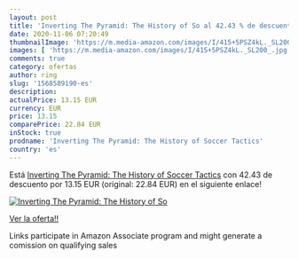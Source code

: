 ```yaml
---
layout: post
title: 'Inverting The Pyramid: The History of So al 42.43 % de descuento'
date: 2020-11-06 07:20:49
thumbnailImage: 'https://m.media-amazon.com/images/I/415+5PSZ4kL._SL200_.jpg'
images: [ 'https://m.media-amazon.com/images/I/415+5PSZ4kL._SL200_.jpg' ]
comments: true
category: ofertas
author: ring
slug: '1568589190-es'
description:
actualPrice: 13.15 EUR
currency: EUR
price: 13.15
comparePrice: 22.84 EUR
inStock: true
prodname: 'Inverting The Pyramid: The History of Soccer Tactics'
country: 'es'
---
```


Está [Inverting The Pyramid: The History of Soccer Tactics](https://www.amazon.es/dp/1568589190/?tag=tolees-21) con 42.43 de descuento por 13.15 EUR (original: 22.84 EUR) en el siguiente enlace!

[![Inverting The Pyramid: The History of So](https://m.media-amazon.com/images/I/415+5PSZ4kL._SL200_.jpg)](https://www.amazon.es/dp/1568589190/?tag=tolees-21)

[Ver la oferta!!](https://www.amazon.es/dp/1568589190/?tag=tolees-21)

Links participate in Amazon Associate program and might generate a comission on qualifying sales


